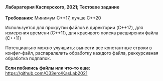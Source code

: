 #### Лабаратория Касперского, 2021; Тестовое задание
**Требования:** Минимум С\+\+17, лучше С\+\+20

Используется <filesystem> для прокрутки файлов в директории (C\+\+17), <chrono> для измерения времени (C\+\+11), <regex> для красивого поиска расширения файла (C\+\+11)

Потенциально можно улучшить: вынести все константные строки в конфиг-файл, распаралелить обработку каждого файла, реккурсивная обработка подпапок.

**Если побились файлы или что-то еще:** https://github.com/O33ero/KasLab2021